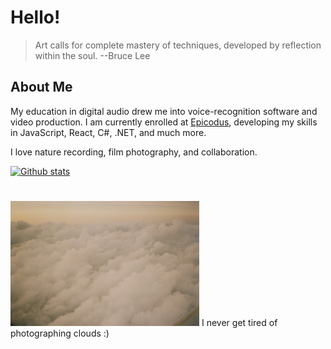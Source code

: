 # Hello! 

> Art calls for complete mastery of techniques, developed by reflection within the soul. --Bruce Lee

## About Me 

My education in digital audio drew me into voice-recognition software and video production. I am currently enrolled at [Epicodus](https://www.epicodus.com/what-to-expect), developing my skills in JavaScript, React, C#, .NET, and much more. 

I love nature recording, film photography, and collaboration.

<!-- this is my gh status -->
[![Github stats](https://github-readme-stats.vercel.app/api?username=taylulz)](https://github.com/taylulz)

# 

<img src='img/clouds.JPG' alt='ariel view of fluffy, golden cloud tops' style="height:200px; width: auto">
  I never get tired of photographing clouds :)


